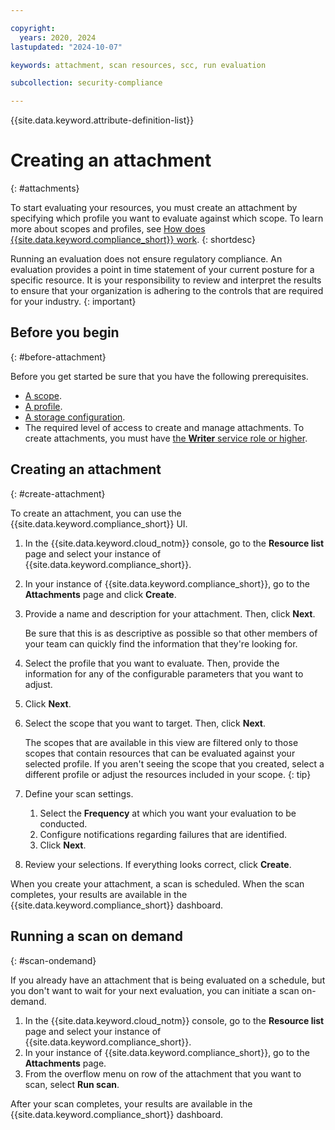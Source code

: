 ```yaml
---

copyright:
  years: 2020, 2024
lastupdated: "2024-10-07"

keywords: attachment, scan resources, scc, run evaluation

subcollection: security-compliance

---
```


{{site.data.keyword.attribute-definition-list}}


# Creating an attachment
{: #attachments}

To start evaluating your resources, you must create an attachment by specifying which profile you want to evaluate against which scope. To learn more about scopes and profiles, see [How does {{site.data.keyword.compliance_short}} work](/docs/security-compliance?topic=security-compliance-posture-management).
{: shortdesc}

Running an evaluation does not ensure regulatory compliance. An evaluation provides a point in time statement of your current posture for a specific resource. It is your responsibility to review and interpret the results to ensure that your organization is adhering to the controls that are required for your industry. 
{: important}

## Before you begin
{: #before-attachment}

Before you get started be sure that you have the following prerequisites.

* [A scope](/docs/security-compliance?topic=security-compliance-scopes).
* [A profile](/docs/security-compliance?topic=security-compliance-predefined-profiles).
* [A storage configuration](/docs/security-compliance?topic=security-compliance-storage).
* The required level of access to create and manage attachments. To create attachments, you must have [the **Writer** service role or higher](/docs/security-compliance?topic=security-compliance-access-management).


## Creating an attachment
{: #create-attachment}

To create an attachment, you can use the {{site.data.keyword.compliance_short}} UI.

1. In the {{site.data.keyword.cloud_notm}} console, go to the **Resource list** page and select your instance of {{site.data.keyword.compliance_short}}.
2. In your instance of {{site.data.keyword.compliance_short}}, go to the **Attachments** page and click **Create**.
3. Provide a name and description for your attachment. Then, click **Next**.
   
   Be sure that this is as descriptive as possible so that other members of your team can quickly find the information that they're looking for.

4. Select the profile that you want to evaluate. Then, provide the information for any of the configurable parameters that you want to adjust.
5. Click **Next**.
6. Select the scope that you want to target. Then, click **Next**.

   The scopes that are available in this view are filtered only to those scopes that contain resources that can be evaluated against your selected profile. If you aren't seeing the scope that you created, select a different profile or adjust the resources included in your scope.
   {: tip}

7. Define your scan settings.

   1. Select the **Frequency** at which you want your evaluation to be conducted.
   2. Configure notifications regarding failures that are identified.
   3. Click **Next**.

8. Review your selections. If everything looks correct, click **Create**.


When you create your attachment, a scan is scheduled. When the scan completes, your results are available in the {{site.data.keyword.compliance_short}} dashboard.


## Running a scan on demand
{: #scan-ondemand}

If you already have an attachment that is being evaluated on a schedule, but you don't want to wait for your next evaluation, you can initiate a scan on-demand.

1. In the {{site.data.keyword.cloud_notm}} console, go to the **Resource list** page and select your instance of {{site.data.keyword.compliance_short}}.
2. In your instance of {{site.data.keyword.compliance_short}}, go to the **Attachments** page.
3. From the overflow menu on row of the attachment that you want to scan, select **Run scan**.

After your scan completes, your results are available in the {{site.data.keyword.compliance_short}} dashboard.

